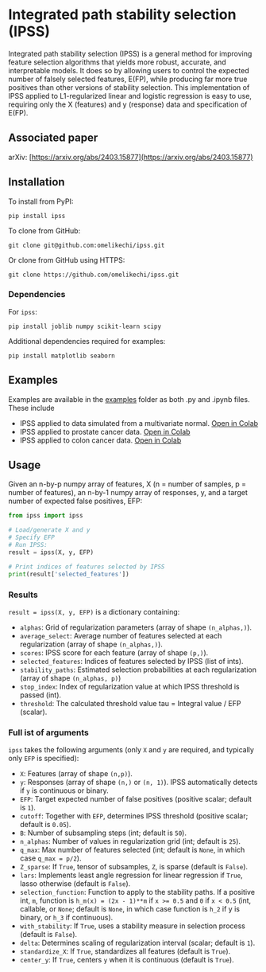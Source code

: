 # Integrated path stability selection (IPSS)

Integrated path stability selection (IPSS) is a general method for improving feature selection algorithms that yields
more robust, accurate, and interpretable models. It does so by allowing users to control the expected number of 
falsely selected features, E(FP), while producing far more true positives than other versions of stability selection. 
This implementation of IPSS applied to L1-regularized linear and logistic regression is easy to use, requiring only 
the X (features) and y (response) data and specification of E(FP).

## Associated paper

arXiv: [https://arxiv.org/abs/2403.15877](https://arxiv.org/abs/2403.15877)

## Installation
To install from PyPI:
```
pip install ipss
```
To clone from GitHub:
```
git clone git@github.com:omelikechi/ipss.git
```
Or clone from GitHub using HTTPS:
```
git clone https://github.com/omelikechi/ipss.git
```
### Dependencies
For `ipss`:
```
pip install joblib numpy scikit-learn scipy
```
Additional dependencies required for examples:
```
pip install matplotlib seaborn
```

## Examples
Examples are available in the [examples](https://github.com/omelikechi/ipss/tree/main/examples) folder as both .py and .ipynb files. These include
- IPSS applied to data simulated from a multivariate normal. [Open in Colab](https://colab.research.google.com/github/omelikechi/ipss/blob/main/examples/simple/simple.ipynb)
- IPSS applied to prostate cancer data. [Open in Colab](https://colab.research.google.com/github/omelikechi/ipss/blob/main/examples/prostate/prostate.ipynb)
- IPSS applied to colon cancer data. [Open in Colab](https://colab.research.google.com/github/omelikechi/ipss/blob/main/examples/colon/colon.ipynb)

## Usage
Given an n-by-p numpy array of features, X (n = number of samples, p = number of features), an n-by-1 numpy array of responses, y, and a target number of expected false positives, EFP: 
```python
from ipss import ipss

# Load/generate X and y
# Specify EFP
# Run IPSS:
result = ipss(X, y, EFP)

# Print indices of features selected by IPSS
print(result['selected_features'])
```

### Results
`result = ipss(X, y, EFP)` is a dictionary containing:
- `alphas`: Grid of regularization parameters (array of shape `(n_alphas,)`).
- `average_select`: Average number of features selected at each regularization (array of shape `(n_alphas,)`).
- `scores`: IPSS score for each feature (array of shape `(p,)`).
- `selected_features`: Indices of features selected by IPSS (list of ints).
- `stability_paths`: Estimated selection probabilities at each regularization (array of shape `(n_alphas, p)`)
- `stop_index`: Index of regularization value at which IPSS threshold is passed (int).
- `threshold`: The calculated threshold value tau = Integral value / EFP (scalar).

### Full ist of arguments
`ipss` takes the following arguments (only `X` and `y` are required, and typically only `EFP` is specified):
- `X`: Features (array of shape `(n,p)`).
- `y`: Responses (array of shape `(n,)` or `(n, 1)`). IPSS automatically detects if `y` is continuous or binary.
- `EFP`: Target expected number of false positives (positive scalar; default is `1`).
- `cutoff`: Together with `EFP`, determines IPSS threshold (positive scalar; default is `0.05`).
- `B`: Number of subsampling steps (int; default is `50`).
- `n_alphas`: Number of values in regularization grid (int; default is `25`).
- `q_max`: Max number of features selected (int; default is `None`, in which case `q_max = p/2`).
- `Z_sparse`: If `True`, tensor of subsamples, `Z`, is sparse (default is `False`).
- `lars`: Implements least angle regression for linear regression if `True`, lasso otherwise (default is `False`).
- `selection_function`: Function to apply to the stability paths. If a positive int, `m`, function is `h_m(x) = (2x - 1)**m` if `x >= 0.5` and `0` if `x < 0.5` (int, callable, or `None`; default is `None`, in which case function is `h_2` if y is binary, or `h_3` if continuous).
- `with_stability`: If `True`, uses a stability measure in selection process (default is `False`).
- `delta`: Determines scaling of regularization interval (scalar; default is `1`).
- `standardize_X`: If `True`, standardizes all features (default is `True`).
- `center_y`: If `True`, centers `y` when it is continuous (default is `True`).








